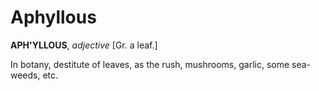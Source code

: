 # Aphyllous

**APH'YLLOUS**, _adjective_ \[Gr. a leaf.\]

In botany, destitute of leaves, as the rush, mushrooms, garlic, some sea-weeds, etc.